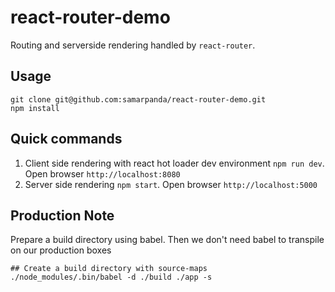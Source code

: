 # react-router-demo
Routing and serverside rendering handled by `react-router`.

## Usage

```shell
git clone git@github.com:samarpanda/react-router-demo.git
npm install

```

## Quick commands

1. Client side rendering with react hot loader dev environment `npm run dev`. Open browser `http://localhost:8080`  
1. Server side rendering `npm start`. Open browser `http://localhost:5000`  

## Production Note

Prepare a build directory using babel. Then we don't need babel to transpile on our production boxes

```shell
## Create a build directory with source-maps
./node_modules/.bin/babel -d ./build ./app -s
```

